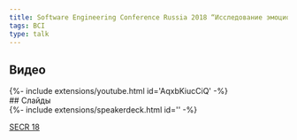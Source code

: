 ```yaml
---
title: Software Engineering Conference Russia 2018 “Исследование эмоционального отклика при чтении”
tags: BCI
type: talk
---
```

## Видео
<div>{%- include extensions/youtube.html id='AqxbKiucCiQ' -%}</div>
## Слайды
<div>{%- include extensions/speakerdeck.html id='' -%}</div>

[SECR 18](https://2018.profsoux.ru/papers/soft-skills)
